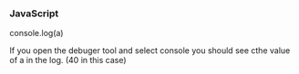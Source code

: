 ### JavaScript
<script>
var a = 40;
</script>
console.log(a)

If you open the debuger tool and select console you should see cthe value of a in the log. (40 in this case)
